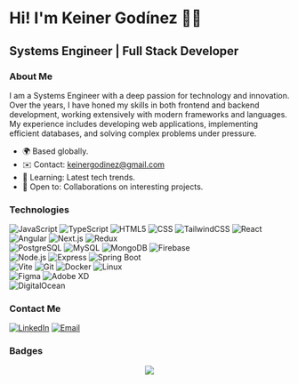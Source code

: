 # Hi! I'm Keiner Godínez 👋🚀

## Systems Engineer | Full Stack Developer

### About Me

I am a Systems Engineer with a deep passion for technology and innovation. Over the years, I have honed my skills in both frontend and backend development, working extensively with modern frameworks and languages. My experience includes developing web applications, implementing efficient databases, and solving complex problems under pressure.

- 🌍 Based globally.
- ✉️ Contact: [keinergodinez@gmail.com](mailto:keinergodinez@gmail.com)
- 🧠 Learning: Latest tech trends.
- 🤝 Open to: Collaborations on interesting projects.

### Technologies

![JavaScript](https://img.shields.io/badge/-JavaScript-333333?style=flat&logo=javascript)
![TypeScript](https://img.shields.io/badge/-TypeScript-333333?style=flat&logo=typescript)
![HTML5](https://img.shields.io/badge/-HTML5-333333?style=flat&logo=html5)
![CSS](https://img.shields.io/badge/-CSS-333333?style=flat&logo=css3)
![TailwindCSS](https://img.shields.io/badge/-TailwindCSS-333333?style=flat&logo=tailwind-css)
![React](https://img.shields.io/badge/-React-333333?style=flat&logo=react)
![Angular](https://img.shields.io/badge/-Angular-333333?style=flat&logo=angular)
![Next.js](https://img.shields.io/badge/-Next.js-333333?style=flat&logo=next.js)
![Redux](https://img.shields.io/badge/-Redux-333333?style=flat&logo=redux)
<br/>
![PostgreSQL](https://img.shields.io/badge/-PostgreSQL-333333?style=flat&logo=postgresql)
![MySQL](https://img.shields.io/badge/-MySQL-333333?style=flat&logo=mysql)
![MongoDB](https://img.shields.io/badge/-MongoDB-333333?style=flat&logo=mongodb)
![Firebase](https://img.shields.io/badge/-Firebase-333333?style=flat&logo=firebase)
<br/>
![Node.js](https://img.shields.io/badge/-Node.js-333333?style=flat&logo=node.js)
![Express](https://img.shields.io/badge/-Express-333333?style=flat&logo=express)
![Spring Boot](https://img.shields.io/badge/-Spring%20Boot-333333?style=flat&logo=spring-boot)
<br/>
![Vite](https://img.shields.io/badge/-Vite-333333?style=flat&logo=vite)
![Git](https://img.shields.io/badge/-Git-333333?style=flat&logo=git)
![Docker](https://img.shields.io/badge/-Docker-333333?style=flat&logo=docker)
![Linux](https://img.shields.io/badge/-Linux-333333?style=flat&logo=linux)
<br/>
![Figma](https://img.shields.io/badge/-Figma-333333?style=flat&logo=figma)
![Adobe XD](https://img.shields.io/badge/-Adobe%20XD-333333?style=flat&logo=adobe-xd)
<br/>
![DigitalOcean](https://img.shields.io/badge/-DigitalOcean-333333?style=flat&logo=digitalocean)



### Contact Me
<a href="https://www.linkedin.com/in/keiner28/"><img alt="LinkedIn" src="https://img.shields.io/badge/LinkedIn-Keiner%20Godinez-blue?style=flat-square&logo=linkedin"></a>
<a href="keinergodinez@gmail.com"><img alt="Email" src="https://img.shields.io/badge/Gmail-Keinergodinez@gmail.com-blue?style=flat-square&logo=gmail"></a>  

### Badges

<div align="center">
  <a href="http://www.github.com/Keiner28">
    <img src="https://github-readme-streak-stats.herokuapp.com/?user=Keiner28&theme=github_dark&hide_border=true"/>
  </a>
</div>

